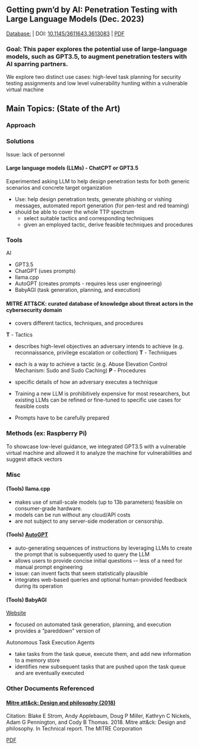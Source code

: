 ## Getting pwn’d by AI: Penetration Testing with Large Language Models (Dec. 2023)
[Database:](https://dl-acm-org.ezproxy.semo.edu:2443/doi/10.1145/3611643.3613083)		|		DOI: [10.1145/3611643.3613083](https://dl.acm.org/doi/10.1145/3611643.3613083)			|		[PDF](https://dl-acm-org.ezproxy.semo.edu:2443/doi/pdf/10.1145/3611643.3613083) 

### Goal: This paper explores the potential use of large-language models, such as GPT3.5, to augment penetration testers with AI sparring partners. 

We explore two distinct use cases: high-level task planning for security testing assignments and low level vulnerability hunting within a vulnerable virtual machine
	
	
## Main Topics: (State of the Art)

### Approach

### Solutions
Issue: lack of personnel

#### Large language models (LLMs) - ChatCPT or GPT3.5

Experimented asking LLM to help design penetration tests for both generic scenarios and concrete target organization

* Use: help design penetration tests, generate phishing or vishing messages, automated report generation (for pen-test and red teaming)
* should be able to cover the whole TTP spectrum 
	* select suitable tactics and corresponding techniques
	* given an employed tactic, derive feasible techniques and procedures

### Tools

AI
* GPT3.5
* ChatGPT (uses prompts)
* llama.cpp
* AutoGPT (creates prompts - requires less user engineering)
* BabyAGI (task generation, planning, and execution)


#### MITRE ATT&CK: curated database of knowledge about threat actors in the cybersecurity domain
* covers different tactics, techniques, and procedures

**T** - Tactics
* describes high-level objectives an adversary intends to achieve (e.g. reconnaissance, privilege escalation or collection)
**T** - Techniques
* each is a way to achieve a tactic (e.g. Abuse Elevation Control Mechanism: Sudo and Sudo Caching)
**P** - Procedures
* specific details of how an adversary executes a technique

* Training a new LLM is prohibitively expensive for most researchers, but existing LLMs can be refined or fine-tuned to specific use cases for feasible costs
*  Prompts have to be carefully prepared

	
### Methods (ex: Raspberry Pi)
To showcase low-level guidance, we integrated GPT3.5 with a vulnerable virtual machine and allowed it to analyze the machine for vulnerabilities and suggest attack vectors

### Misc

#### (Tools) llama.cpp
* makes use of small-scale models (up to 13b parameters) feasible on consumer-grade hardware.
* models can be run without any cloud/API costs
* are not subject to any server-side moderation or censorship.

#### (Tools) [AutoGPT](https://github.com/Significant-Gravitas/Auto-GPT)  
* auto-generating sequences of instructions by leveraging LLMs to create the prompt that is subsequently used to query the LLM
* allows users to provide concise initial questions -- less of a need for manual prompt engineering
* issue: can invent facts that seem statistically plausible
* integrates web-based queries and optional human-provided feedback during its operation

#### (Tools) BabyAGI

[Website](https://github.com/yoheinakajima/babyagi)

* focused on automated task generation, planning, and execution
* provides a “pareddown” version of 

Autonomous Task Execution Agents 
* take tasks from the task queue, execute them, and add new information to a memory store
* identifies new subsequent tasks that are pushed upon the task queue and are eventually executed

### Other Documents Referenced

#### [Mitre att&ck: Design and philosophy (2018)](https://www.mitre.org/news-insights/publication/mitre-attck-design-and-philosophy)

Citation: Blake E Strom, Andy Applebaum, Doug P Miller, Kathryn C Nickels, Adam G
Pennington, and Cody B Thomas. 2018. Mitre att&ck: Design and philosophy. In
Technical report. The MITRE Corporation

[PDF](https://attack.mitre.org/docs/ATTACK_Design_and_Philosophy_March_2020.pdf) 

